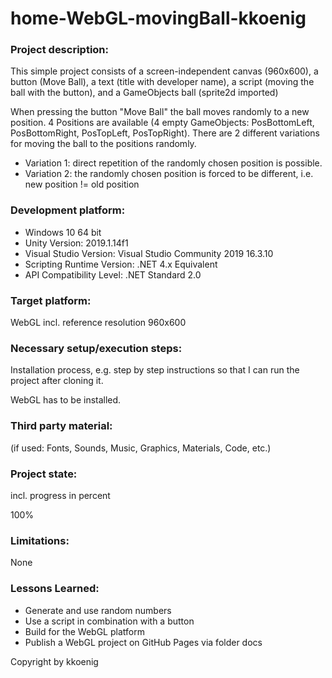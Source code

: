 # home-WebGL-movingBall-kkoenig

### Project description:
This simple project consists of a screen-independent canvas (960x600), a button (Move Ball), a text (title with developer name), a script (moving the ball with the button), and a GameObjects ball (sprite2d imported)

When pressing the button "Move Ball" the ball moves randomly to a new position. 4 Positions are available (4 empty GameObjects: PosBottomLeft, PosBottomRight, PosTopLeft, PosTopRight). There are 2 different variations for moving the ball to the positions randomly.

- Variation 1: direct repetition of the randomly chosen position is possible.
- Variation 2: the randomly chosen position is forced to be different, i.e. new position != old position

### Development platform:

- Windows 10 64 bit
- Unity Version: 2019.1.14f1
- Visual Studio Version: Visual Studio Community 2019 16.3.10
- Scripting Runtime Version: .NET 4.x Equivalent
- API Compatibility Level: .NET Standard 2.0

### Target platform:
WebGL incl. reference resolution 960x600

### Necessary setup/execution steps:
Installation process, e.g. step by step instructions so that I can run the project after cloning it.

WebGL has to be installed.

### Third party material:
(if used: Fonts, Sounds, Music, Graphics, Materials, Code, etc.)

### Project state:
incl. progress in percent

100%

### Limitations:
None

### Lessons Learned:

- Generate and use random numbers
- Use a script in combination with a button
- Build for the WebGL platform
- Publish a WebGL project on GitHub Pages via folder docs

Copyright by kkoenig